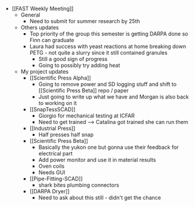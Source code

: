 - [[FAST Weekly Meeting]]
	- General
		- Need to submit for summer research by 25th
	- Others updates
		- Top priority of the group this semester is getting DARPA done so Finn can graduate
		- Laura had success with yeast reactions at home breaking down PETG - not quite a slurry since it still contained granules
			- Still a good sign of progress
			- Going to possibly try adding heat
	- My project updates
		- [[Scientific Press Alpha]]
			- Going to remove power and SD logging stuff and shift to [[Scientific Press Beta]] repo / paper
			- Just going to write up what we have and Morgan is also back to working on it
		- [[SnapTessSCAD]]
			- Giorgio for mechanical testing at ICFAR
			- Need to get trained --> Catalina got trained she can run them
		- [[Industrial Press]]
			- Half presses half snap
		- [[Scientific Press Beta]]
			- Basically the yukon one but gonna use their feedback for electrical part
			- Add power monitor and use it in material results
			- Oven coils
			- Needs GUI
		- [[Pipe-Fitting-SCAD]]
			- shark bites plumbing connectors
		- [[DARPA Dryer]]
			- Need to ask about this still - didn't get the chance

